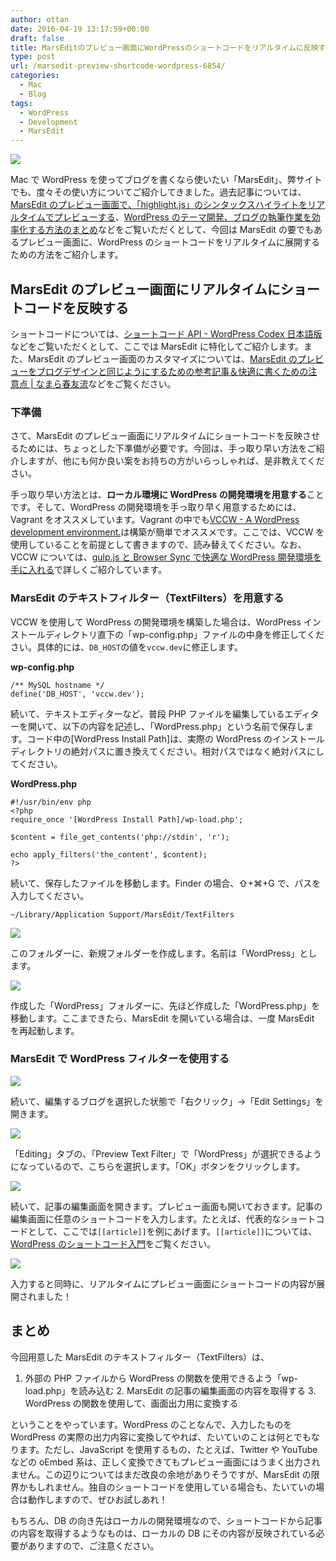 ```yaml
---
author: ottan
date: 2016-04-19 13:17:59+00:00
draft: false
title: MarsEditのプレビュー画面にWordPressのショートコードをリアルタイムに反映する
type: post
url: /marsedit-preview-shortcode-wordpress-6854/
categories:
  - Mac
  - Blog
tags:
  - WordPress
  - Development
  - MarsEdit
---
```


![](/images/2016/04/160429-5723685638ac2.png)

Mac で WordPress を使ってブログを書くなら使いたい「MarsEdit」、弊サイトでも、度々その使い方についてご紹介してきました。過去記事については、[MarsEdit のプレビュー画面で、「highlight.js」のシンタックスハイライトをリアルタイムでプレビューする](/marsedit-preview-syntax-highlight-3811/)、[WordPress のテーマ開発、ブログの執筆作業を効率化する方法のまとめ](/efficiency-blog-736/)などをご覧いただくとして、今回は MarsEdit の要でもあるプレビュー画面に、WordPress のショートコードをリアルタイムに展開するための方法をご紹介します。

## MarsEdit のプレビュー画面にリアルタイムにショートコードを反映する

ショートコードについては、[ショートコード API - WordPress Codex 日本語版](https://wpdocs.osdn.jp/ショートコード_API)などをご覧いただくとして、ここでは MarsEdit に特化してご紹介します。また、MarsEdit のプレビュー画面のカスタマイズについては、[MarsEdit のプレビューをブログデザインと同じようにするための参考記事＆快適に書くための注意点 | なまら春友流](http://harutomo-ryu.com/archives/2012-09-02/132614.html)などをご覧ください。

### 下準備

さて、MarsEdit のプレビュー画面にリアルタイムにショートコードを反映させるためには、ちょっとした下準備が必要です。今回は、手っ取り早い方法をご紹介しますが、他にも何か良い案をお持ちの方がいらっしゃれば、是非教えてください。

手っ取り早い方法とは、**ローカル環境に WordPress の開発環境を用意する**ことです。そして、WordPress の開発環境を手っ取り早く用意するためには、Vagrant をオススメしています。Vagrant の中でも[VCCW - A WordPress development environment.](http://vccw.cc/)は構築が簡単でオススメです。ここでは、VCCW を使用していることを前提として書きますので、読み替えてください。なお、VCCW については、[gulp.js と Browser Sync で快適な WordPress 開発環境を手に入れる](/gulp-browser-sync-476/)で詳しくご紹介しています。

### MarsEdit のテキストフィルター（TextFilters）を用意する

VCCW を使用して WordPress の開発環境を構築した場合は、WordPress インストールディレクトリ直下の「wp-config.php」ファイルの中身を修正してください。具体的には、`DB_HOST`の値を`vccw.dev`に修正します。

**wp-config.php**

    /** MySQL hostname */
    define('DB_HOST', 'vccw.dev');

続いて、テキストエディターなど、普段 PHP ファイルを編集しているエディターを開いて、以下の内容を記述し、「WordPress.php」という名前で保存します。コード中の[WordPress Install Path]は、実際の WordPress のインストールディレクトリの絶対パスに置き換えてください。相対パスではなく絶対パスにしてください。

**WordPress.php**

    #!/usr/bin/env php
    <?php
    require_once '[WordPress Install Path]/wp-load.php';

    $content = file_get_contents('php://stdin', 'r');

    echo apply_filters('the_content', $content);
    ?>

続いて、保存したファイルを移動します。Finder の場合、⇧+⌘+G で、パスを入力してください。

    ~/Library/Application Support/MarsEdit/TextFilters

![](/images/2016/04/160429-5723685a6e659.png)

このフォルダーに、新規フォルダーを作成します。名前は「WordPress」とします。

![](/images/2016/04/160429-572368651ed73.png)

作成した「WordPress」フォルダーに、先ほど作成した「WordPress.php」を移動します。ここまできたら、MarsEdit を開いている場合は、一度 MarsEdit を再起動します。

### MarsEdit で WordPress フィルターを使用する

![](/images/2016/04/160429-5723686e73d46.png)

続いて、編集するブログを選択した状態で「右クリック」→「Edit Settings」を開きます。

![](/images/2016/04/160429-57236872948eb.png)

「Editing」タブの、「Preview Text Filter」で「WordPress」が選択できるようになっているので、こちらを選択します。「OK」ボタンをクリックします。

![](/images/2016/04/160429-57236877184de.png)

続いて、記事の編集画面を開きます。プレビュー画面も開いておきます。記事の編集画面に任意のショートコードを入力します。たとえば、代表的なショートコードとして、ここでは`[[article]]`を例にあげます。`[[article]]`については、[WordPress のショートコード入門](/wordpress-shortcode-getting-start-3873/)をご覧ください。

![](/images/2016/04/160429-5723687ae46ae.png)

入力すると同時に、リアルタイムにプレビュー画面にショートコードの内容が展開されました！

## まとめ

今回用意した MarsEdit のテキストフィルター（TextFilters）は、

1. 外部の PHP ファイルから WordPress の関数を使用できるよう「wp-load.php」を読み込む 2. MarsEdit の記事の編集画面の内容を取得する 3. WordPress の関数を使用して、画面出力用に変換する

ということをやっています。WordPress のことなんで、入力したものを WordPress の実際の出力内容に変換してやれば、たいていのことは何とでもなります。ただし、JavaScript を使用するもの、たとえば、Twitter や YouTube などの oEmbed 系は、正しく変換できてもプレビュー画面にはうまく出力されません。この辺りについてはまだ改良の余地がありそうですが、MarsEdit の限界かもしれません。独自のショートコードを使用している場合も、たいていの場合は動作しますので、ぜひお試しあれ！

もちろん、DB の向き先はローカルの開発環境なので、ショートコードから記事の内容を取得するようなものは、ローカルの DB にその内容が反映されている必要がありますので、ご注意ください。
